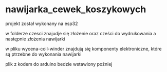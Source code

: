 # nawijarka_cewek_koszykowych
projekt został wykonany na esp32

w folderze czesci znajudje się złożenie oraz cześci do wydrukowania a następnie złożenia nawijarki

w pliku wycena-coil-winder znajdują się komponenty elektroniczne, które są ptrzebne do wykonania nawijarki

plik z kodem do arduino bedzie wstawiony poźniej

